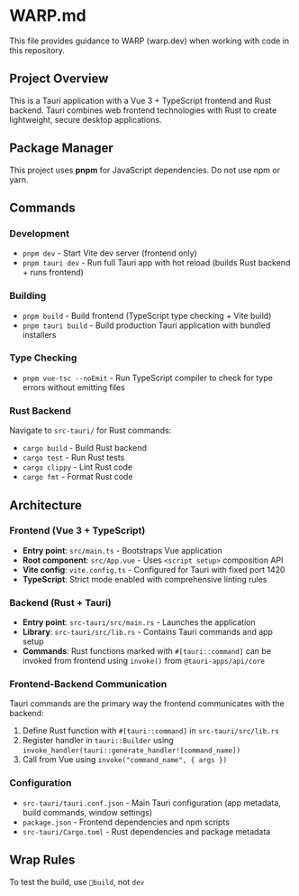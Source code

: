 # WARP.md

This file provides guidance to WARP (warp.dev) when working with code in this repository.

## Project Overview

This is a Tauri application with a Vue 3 + TypeScript frontend and Rust backend. Tauri combines web frontend technologies with Rust to create lightweight, secure desktop applications.

## Package Manager

This project uses **pnpm** for JavaScript dependencies. Do not use npm or yarn.

## Commands

### Development
- `pnpm dev` - Start Vite dev server (frontend only)
- `pnpm tauri dev` - Run full Tauri app with hot reload (builds Rust backend + runs frontend)

### Building
- `pnpm build` - Build frontend (TypeScript type checking + Vite build)
- `pnpm tauri build` - Build production Tauri application with bundled installers

### Type Checking
- `pnpm vue-tsc --noEmit` - Run TypeScript compiler to check for type errors without emitting files

### Rust Backend
Navigate to `src-tauri/` for Rust commands:
- `cargo build` - Build Rust backend
- `cargo test` - Run Rust tests
- `cargo clippy` - Lint Rust code
- `cargo fmt` - Format Rust code

## Architecture

### Frontend (Vue 3 + TypeScript)
- **Entry point**: `src/main.ts` - Bootstraps Vue application
- **Root component**: `src/App.vue` - Uses `<script setup>` composition API
- **Vite config**: `vite.config.ts` - Configured for Tauri with fixed port 1420
- **TypeScript**: Strict mode enabled with comprehensive linting rules

### Backend (Rust + Tauri)
- **Entry point**: `src-tauri/src/main.rs` - Launches the application
- **Library**: `src-tauri/src/lib.rs` - Contains Tauri commands and app setup
- **Commands**: Rust functions marked with `#[tauri::command]` can be invoked from frontend using `invoke()` from `@tauri-apps/api/core`

### Frontend-Backend Communication
Tauri commands are the primary way the frontend communicates with the backend:
1. Define Rust function with `#[tauri::command]` in `src-tauri/src/lib.rs`
2. Register handler in `tauri::Builder` using `invoke_handler(tauri::generate_handler![command_name])`
3. Call from Vue using `invoke("command_name", { args })`

### Configuration
- `src-tauri/tauri.conf.json` - Main Tauri configuration (app metadata, build commands, window settings)
- `package.json` - Frontend dependencies and npm scripts
- `src-tauri/Cargo.toml` - Rust dependencies and package metadata

## Wrap Rules
To test the build, use `build`, not `dev`
